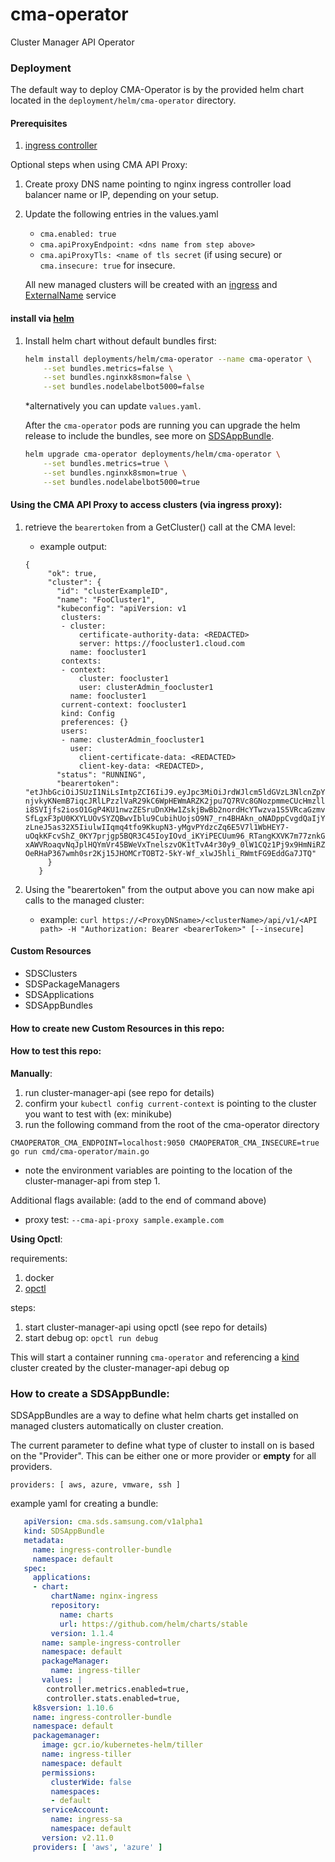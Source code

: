 # cma-operator
Cluster Manager API Operator

### Deployment
The default way to deploy CMA-Operator is by the provided helm chart located in the `deployment/helm/cma-operator` directory.

#### Prerequisites
1. [ingress controller](https://github.com/helm/charts/tree/master/stable/nginx-ingress)


Optional steps when using CMA API Proxy:
1. Create proxy DNS name pointing to nginx ingress controller load balancer name or IP, depending on your setup.
1. Update the following entries in the values.yaml
    * `cma.enabled: true`
    * `cma.apiProxyEndpoint: <dns name from step above>`
    * `cma.apiProxyTls: <name of tls secret` (if using secure) or  `cma.insecure: true` for insecure.
    
    All new managed clusters will be created with an [ingress](https://kubernetes.io/docs/concepts/services-networking/ingress) and [ExternalName](https://kubernetes.io/docs/concepts/services-networking/service/#externalname) service

#### install via [helm](https://helm.sh/docs/using_helm/#quickstart)
1. Install helm chart without default bundles first:
    ```bash
    helm install deployments/helm/cma-operator --name cma-operator \
        --set bundles.metrics=false \
        --set bundles.nginxk8smon=false \
        --set bundles.nodelabelbot5000=false
    ```
    *alternatively you can update `values.yaml`.
    
    After the `cma-operator` pods are running you can upgrade the helm release to include the bundles, see more on [SDSAppBundle](#How-to-create-a-SDSAppBundle).
    ```bash
    helm upgrade cma-operator deployments/helm/cma-operator \
        --set bundles.metrics=true \
        --set bundles.nginxk8smon=true \
        --set bundles.nodelabelbot5000=true
    ```

#### Using the CMA API Proxy to access clusters (via ingress proxy):
1. retrieve the `bearertoken` from a GetCluster() call at the CMA level: 
    * example output:
    ```
    {
         "ok": true,
         "cluster": {
           "id": "clusterExampleID",
           "name": "FooCluster1",
           "kubeconfig": "apiVersion: v1
            clusters:
            - cluster:
                certificate-authority-data: <REDACTED>
                server: https://foocluster1.cloud.com
              name: foocluster1
            contexts:
            - context:
                cluster: foocluster1
                user: clusterAdmin_foocluster1
              name: foocluster1
            current-context: foocluster1
            kind: Config
            preferences: {}
            users:
            - name: clusterAdmin_foocluster1
              user:
                client-certificate-data: <REDACTED>
                client-key-data: <REDACTED>,
           "status": "RUNNING",
           "bearertoken": "etJhbGciOiJSUzI1NiLsImtpZCI6IiJ9.eyJpc3MiOiJrdWJlcm5ldGVzL3NlcnZpY2VhY2NvdW50Iiwia3ViZXJuZXRlcy5pby9zZXJ2aWNlYWNjb3VudC9uYW1lc3BhY2UiOiJkZWZhdWx0Iiwia3ViZXJuZXRlcy5pby9zZXJ2aWNlYWNjb3VudC9zZWNyZXQubmFtZSI6InNkcy1zYS10b2tlbi1zNzhiOCIsImt1YmVybmV0ZXMuaW8vc2VydmljZWFjY291bnQvc2VydmljZS1hY2NvdW50Lm5hbWUiOiJzZHMtc2EiLCJrdWJlcm5ldGVzLmlvL3NlcnZpY2VhY2NvdW50L3NlcnZpY2UtYWNjb3VudC51aWQiOiJlNWQ5OTQ5OF0wZWRmLTExZTktOWNlYi01YTk5N2S2MGU0YWEiLCJzdWIiOiJzeXN0ZW06c2VydmljZWFjY291bnQ6ZGVmYXVsdDpzZHMtc2EifQ.RLkxZI3nPDvPzTzKBkxVR4cX5Jw0PgkYlm2z343SWxOD6Eylf16xHqUfZxaJ5jVPXT80q5alKtjfR8OMNXC93YdmQrZsdRAFuOkwJ8u1Tk1_u7-njvkyKNemB7iqcJRlLPzzlVaR29kC6WpHEWmARZK2jpu7Q7RVc8GNozpmmeCUcHmzllLz2ueoSDdp5pGf2zOpNxOgU_r4eCcj1VuL-i8SVIjfs2iosO1GgP4KU1nwzZESruDnXHw1ZskjBwBb2nordHcYTwzva1S5VRcaGzmv6SqUXyWeuNeZAr-SfLgxF3pU0KXYLUOvSYZQBwvIblu9CubihUojsO9N7_rn4BHAkn_oNADppCvgdQaIjYH35fAW6_86NumD-zLneJ5as32X5IiulwIIqmq4tfo9KkupN3-yMgvPYdzcZq6E5V7l1WbHEY7-uOqkKFcvShZ_0KY7prjgp5BQR3C45IoyIOvd_iKYiPECUum96_RTangKXVK7m77znkGa_zbbVlfyNoDacKtV0TxikRfiv2LrZxfMbp3TsS4vD4-xAWVRoaqvNqJplHQYmVr45BWeVxTnelszvOK1tTvA4r30y9_0lW1CQz1Pj9x9HmNiRZ02ot-OeRHaP367wmh0sr2Kj15JHOMCrTOBT2-5kY-Wf_xlwJ5hli_RWmtFG9EddGa7JTQ"
         }
       }
    ```

2. Using the "bearertoken" from the output above you can now make api calls to the managed cluster:
    * example:
    `curl https://<ProxyDNSname>/<clusterName>/api/v1/<API path> -H "Authorization: Bearer <bearerToken>" [--insecure]`

#### Custom Resources
* SDSClusters
* SDSPackageManagers
* SDSApplications
* SDSAppBundles


#### How to create new Custom Resources in this repo:


#### How to test this repo:

**Manually**:
1. run cluster-manager-api (see repo for details)
2. confirm your `kubectl config current-context` is pointing to the cluster you want to test with (ex: minikube)
3. run the following command from the root of the cma-operator directory 
```
CMAOPERATOR_CMA_ENDPOINT=localhost:9050 CMAOPERATOR_CMA_INSECURE=true go run cmd/cma-operator/main.go
```
* note the environment variables are pointing to the location of the cluster-manager-api from step 1. 

Additional flags available: (add to the end of command above)
* proxy test: `--cma-api-proxy sample.example.com`

**Using Opctl**:

requirements:
1. docker
2. [opctl](https://opctl.io/docs/getting-started/opctl.html#installation)

steps:
1. start cluster-manager-api using opctl (see repo for details)
2. start debug op: `opctl run debug`

This will start a container running `cma-operator` and referencing a [kind](https://github.com/kubernetes-sigs/kind) cluster created by the cluster-manager-api debug op

### How to create a SDSAppBundle:

SDSAppBundles are a way to define what helm charts get installed on managed clusters automatically on cluster creation.

The current parameter to define what type of cluster to install on is based on the "Provider". 
This can be either one or more provider or **empty** for all providers.

`providers: [ aws, azure, vmware, ssh ]`

example yaml for creating a bundle:

```yaml
   apiVersion: cma.sds.samsung.com/v1alpha1
   kind: SDSAppBundle
   metadata:
     name: ingress-controller-bundle
     namespace: default
   spec:
     applications:
     - chart:
         chartName: nginx-ingress
         repository:
           name: charts
           url: https://github.com/helm/charts/stable
         version: 1.1.4
       name: sample-ingress-controller
       namespace: default
       packageManager:
         name: ingress-tiller
       values: |
        controller.metrics.enabled=true,
        controller.stats.enabled=true,
     k8sversion: 1.10.6
     name: ingress-controller-bundle
     namespace: default
     packagemanager:
       image: gcr.io/kubernetes-helm/tiller
       name: ingress-tiller
       namespace: default
       permissions:
         clusterWide: false
         namespaces:
         - default
       serviceAccount:
         name: ingress-sa
         namespace: default
       version: v2.11.0
     providers: [ 'aws', 'azure' ]
```

